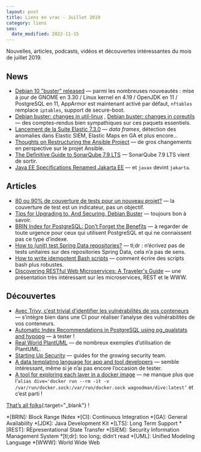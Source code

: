 ```yaml
---
layout: post
title: Liens en vrac - Juillet 2019
category: liens
seo:
  date_modified: 2022-11-15
---
```


Nouvelles, articles, podcasts, vidéos et découvertes intéressantes du mois de juillet 2019.

## News

- [Debian 10 "buster" released](https://www.debian.org/News/2019/20190706)
  — parmi les nombreuses nouveautés : mise à jour de GNOME en 3.30 / Linux kernel en 4.19 / OpenJDK en 11 / PostgreSQL
  en 11, AppArmor est maintenant activé par défaut, `nftables` remplace
  `iptables`, support de secure-boot.
- [Debian buster: changes in util-linux](https://michael-prokop.at/blog/2019/07/26/debian-buster-changes-in-util-linux-newinbuster/)
  ,
  [Debian buster: changes in coreutils](https://michael-prokop.at/blog/2019/07/26/debian-buster-changes-in-coreutils-newinbuster/)
  — des comptes-rendus bien sympathiques sur ces paquets essentiels.
- [Lancement de la Suite Elastic 7.3.0](https://www.elastic.co/fr/blog/elastic-stack-7-3-0-released)
  — _data frames_, détection des anomalies dans Elastic SIEM, Elastic Maps en GA et plus encore…
- [Thoughts on Restructuring the Ansible Project](https://www.ansible.com/blog/thoughts-on-restructuring-the-ansible-project)
  — de gros changements en perspective sur le projet Ansible.
- [The Definitive Guide to SonarQube 7.9 LTS](https://www.sonarqube.org/sonarqube-7-9-lts/)
  — SonarQube 7.9 LTS vient de sortir.
- [Java EE Specifications Renamed Jakarta EE](https://www.infoq.com/news/2019/07/javaee-specs-renamed-jakarta/)
  — et `javax` devint `jakarta`.

## Articles

- [80 ou 90% de couverture de tests pour un nouveau projet?](https://blog.ippon.fr/2019/07/22/80-ou-90-de-couverture-de-tests/)
  — la couverture de test est un indicateur, pas un objectif.
- [Tips for Upgrading to, And Securing, Debian Buster](https://changelog.complete.org/archives/9999-tips-for-upgrading-to-and-securing-debian-buster)
  — toujours bon à savoir.
- [BRIN Index for PostgreSQL: Don’t Forget the Benefits](https://www.percona.com/blog/2019/07/16/brin-index-for-postgresql-dont-forget-the-benefits/)
  — à regarder de toute urgence pour ceux qui utilisent PostgreSQL et qui ne connaissent pas ce type d’indexe.
- [How to (unit) test Spring Data repositories?](https://stackoverflow.com/questions/23435937/how-to-test-spring-data-repositories)
  — tl;dr : n’écrivez pas de tests unitaires sur des repositories Spring Data, cela n’a pas de sens.
- [How to write idempotent Bash scripts](https://arslan.io/2019/07/03/how-to-write-idempotent-bash-scripts/)
  — comment écrire des scripts bash plus robustes.
- [Discovering RESTful Web Microservices: A Traveler's Guide](https://www.youtube.com/watch?v=JJAWxtVeElc)
  — une présentation très intéressant sur les microservices, REST et le WWW.

## Découvertes

- [Avec Trivy, c’est trivial d’identifier les vulnérabilités de vos conteneurs](https://blog.octo.com/avec-trivy-cest-trivial-didentifier-les-vulnerabilites-de-vos-conteneurs/)
  — s’intègre bien dans une CI pour réaliser l’analyse des vulnérabilités de vos conteneurs.
- [Automatic Index Recommendations in PostgreSQL using pg_qualstats and hypopg](https://www.percona.com/blog/2019/07/22/automatic-index-recommendations-in-postgresql-using-pg_qualstats-and-hypopg/)
  — à tester !
- [Real World PlantUML](https://real-world-plantuml.com/)
  — de nombreux exemples d’utilisation de PlantUML.
- [Starting Up Security](https://scrty.io/)
  — guides for the growing security team.
- [A data templating language for app and tool developers](https://jsonnet.org)
  — semble intéressant, même si je n’ai pas encore l’occasion de tester.
- [A tool for exploring each layer in a docker image](https://github.com/wagoodman/dive)
  — ne manque plus que
  l’`alias dive='docker run --rm -it -v /var/run/docker.sock:/var/run/docker.sock wagoodman/dive:latest’` et c’est
  parti !

[That’s all folks](https://www.youtube.com/watch?v=VMQPmvcoLLQ "H-Burns - Nowhere To Be"){:target="_blank"} !

<!-- prettier-ignore-start -->
*[BRIN]: Block Range INdex
*[CI]: Continuous Integration
*[GA]: General Availability
*[JDK]: Java Development Kit
*[LTS]: Long Term Support
*[REST]: REpresentational State Transfer
*[SIEM]: Security Information Management System
*[tl;dr]: too long; didn’t read
*[UML]: Unified Modeling Language
*[WWW]: World Wide Web
<!-- prettier-ignore-end -->
